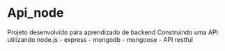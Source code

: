 # Api_node
 Projeto desenvolvido para aprendizado de backend
 Construindo uma API utilizando node.js -  express - mongodb - mongoose - API restful
